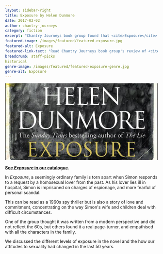 ```yaml
---
layout: sidebar-right
title: Exposure by Helen Dunmore
date: 2017-02-02
author: chantry-journeys
category: fiction
excerpt: "Chantry Journeys book group found that <cite>Exposure</cite> sparked a discussion on changing attitudes to sexuality over the last 50 years."
featured-image: /images/featured/featured-exposure.jpg
featured-alt: Exposure
featured-link-text: "Read Chantry Journeys book group's review of <cite>Exposure</cite>, by Helen Dunmore."
breadcrumb: staff-picks
historical
genre-image: /images/featured/featured-exposure-genre.jpg
genre-alt: Exposure
---
```


![Exposure](/images/featured/featured-exposure.jpg)

**[See <cite>Exposure</cite> in our catalogue](https://suffolk.spydus.co.uk/cgi-bin/spydus.exe/ENQ/OPAC/BIBENQ?BRN=2014816).**

In <cite>Exposure</cite>, a seemingly ordinary family is torn apart when Simon responds to a request by a homosexual lover from the past. As his lover lies ill in hospital, Simon is imprisoned on charges of espionage, and more fearful of personal scandal.

This can be read as a 1960s spy thriller but is also a story of love and commitment, concentrating on the way Simon's wife and children deal with difficult circumstances.

One of the group thought it was written from a modern perspective and did not reflect the 60s, but others found it a real page-turner, and empathised with all the characters in the family.

We discussed the different levels of exposure in the novel and the how our attitudes to sexuality had changed in the last 50 years.
